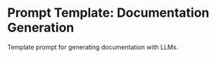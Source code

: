 # Prompt Template: Documentation Generation

Template prompt for generating documentation with LLMs.